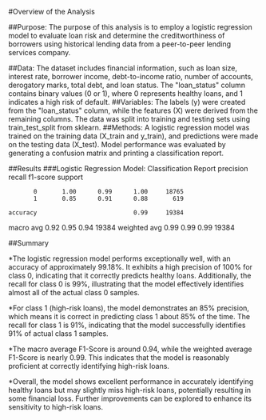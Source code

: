 #Overview of the Analysis

##Purpose: 
The purpose of this analysis is to employ a logistic regression model to evaluate loan risk and determine the creditworthiness of borrowers using historical lending data from a peer-to-peer lending services company.

##Data: 
The dataset includes financial information, such as loan size, interest rate, borrower income, debt-to-income ratio, number of accounts, derogatory marks, total debt, and loan status. The "loan_status" column contains binary values (0 or 1), where 0 represents healthy loans, and 1 indicates a high risk of default.
##Variables: 
The labels (y) were created from the "loan_status" column, while the features (X) were derived from the remaining columns. The data was split into training and testing sets using train_test_split from sklearn.
##Methods: 
A logistic regression model was trained on the training data (X_train and y_train), and predictions were made on the testing data (X_test). Model performance was evaluated by generating a confusion matrix and printing a classification report.

##Results
###Logistic Regression Model:
Classification Report
              precision    recall  f1-score   support

           0       1.00      0.99      1.00     18765
           1       0.85      0.91      0.88       619

    accuracy                           0.99     19384
   macro avg       0.92      0.95      0.94     19384
weighted avg       0.99      0.99      0.99     19384

##Summary

*The logistic regression model performs exceptionally well, with an accuracy of approximately 99.18%. It exhibits a high precision of 100% for class 0, indicating that it correctly predicts healthy loans. Additionally, the recall for class 0 is 99%, illustrating that the model effectively identifies almost all of the actual class 0 samples.

*For class 1 (high-risk loans), the model demonstrates an 85% precision, which means it is correct in predicting class 1 about 85% of the time. The recall for class 1 is 91%, indicating that the model successfully identifies 91% of actual class 1 samples.

*The macro average F1-Score is around 0.94, while the weighted average F1-Score is nearly 0.99. This indicates that the model is reasonably proficient at correctly identifying high-risk loans.

*Overall, the model shows excellent performance in accurately identifying healthy loans but may slightly miss high-risk loans, potentially resulting in some financial loss. Further improvements can be explored to enhance its sensitivity to high-risk loans.
